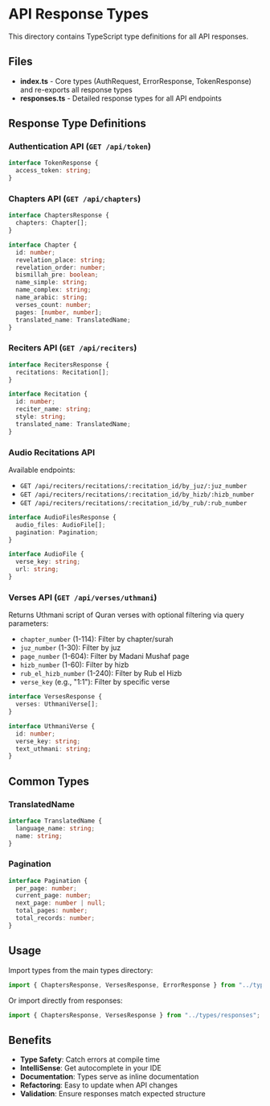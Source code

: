# API Response Types

This directory contains TypeScript type definitions for all API responses.

## Files

- **index.ts** - Core types (AuthRequest, ErrorResponse, TokenResponse) and re-exports all response types
- **responses.ts** - Detailed response types for all API endpoints

## Response Type Definitions

### Authentication API (`GET /api/token`)

```typescript
interface TokenResponse {
  access_token: string;
}
```

### Chapters API (`GET /api/chapters`)

```typescript
interface ChaptersResponse {
  chapters: Chapter[];
}

interface Chapter {
  id: number;
  revelation_place: string;
  revelation_order: number;
  bismillah_pre: boolean;
  name_simple: string;
  name_complex: string;
  name_arabic: string;
  verses_count: number;
  pages: [number, number];
  translated_name: TranslatedName;
}
```

### Reciters API (`GET /api/reciters`)

```typescript
interface RecitersResponse {
  recitations: Recitation[];
}

interface Recitation {
  id: number;
  reciter_name: string;
  style: string;
  translated_name: TranslatedName;
}
```

### Audio Recitations API

Available endpoints:
- `GET /api/reciters/recitations/:recitation_id/by_juz/:juz_number`
- `GET /api/reciters/recitations/:recitation_id/by_hizb/:hizb_number`
- `GET /api/reciters/recitations/:recitation_id/by_rub/:rub_number`

```typescript
interface AudioFilesResponse {
  audio_files: AudioFile[];
  pagination: Pagination;
}

interface AudioFile {
  verse_key: string;
  url: string;
}
```

### Verses API (`GET /api/verses/uthmani`)

Returns Uthmani script of Quran verses with optional filtering via query parameters:
- `chapter_number` (1-114): Filter by chapter/surah
- `juz_number` (1-30): Filter by juz
- `page_number` (1-604): Filter by Madani Mushaf page
- `hizb_number` (1-60): Filter by hizb
- `rub_el_hizb_number` (1-240): Filter by Rub el Hizb
- `verse_key` (e.g., "1:1"): Filter by specific verse

```typescript
interface VersesResponse {
  verses: UthmaniVerse[];
}

interface UthmaniVerse {
  id: number;
  verse_key: string;
  text_uthmani: string;
}
```

## Common Types

### TranslatedName
```typescript
interface TranslatedName {
  language_name: string;
  name: string;
}
```

### Pagination
```typescript
interface Pagination {
  per_page: number;
  current_page: number;
  next_page: number | null;
  total_pages: number;
  total_records: number;
}
```

## Usage

Import types from the main types directory:

```typescript
import { ChaptersResponse, VersesResponse, ErrorResponse } from "../types";
```

Or import directly from responses:

```typescript
import { ChaptersResponse, VersesResponse } from "../types/responses";
```

## Benefits

- **Type Safety**: Catch errors at compile time
- **IntelliSense**: Get autocomplete in your IDE
- **Documentation**: Types serve as inline documentation
- **Refactoring**: Easy to update when API changes
- **Validation**: Ensure responses match expected structure
